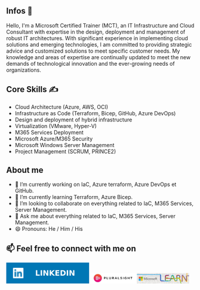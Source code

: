 ## Infos 🤗
Hello, I'm a Microsoft Certified Trainer (MCT), an IT Infrastructure and Cloud Consultant with expertise in the design, deployment and management of robust IT architectures. 
With significant experience in implementing cloud solutions and emerging technologies, I am committed to providing strategic advice and customized solutions to meet specific customer needs.
My knowledge and areas of expertise are continually updated to meet the new demands of technological innovation and the ever-growing needs of organizations. 

## Core Skills ✍️
- Cloud Architecture (Azure, AWS, OCI)
- Infrastructure as Code (Terraform, Bicep, GitHub, Azure DevOps)
- Design and deployment of hybrid infrastructure
- Virtualization (VMware, Hyper-V)
- M365 Services Deployment​
- Microsoft Azure/M365 Security​
- Microsoft Windows Server Management
- Project Management​ (SCRUM, PRINCE2)

## About me
- 🔭 I’m currently working on IaC, Azure terraform, Azure DevOps et GitHub.
- 🌱 I’m currently learning Terraform, Azure Bicep.
- 👯 I’m looking to collaborate on everything related to IaC, M365 Services, Server Management.
- 💬 Ask me about everything related to IaC, M365 Services, Server Management.
- 😄 Pronouns: He / Him / His

## 📫 Feel free to connect with me on
<a href="https://www.linkedin.com/in/angelesbanakantep/" target="_blank"><img src="images/LinkedIn-pic.svg"></a>
<a href="https://app.pluralsight.com/profile/Banangels" target="_blank"><img src="images/pluralsight-pic.jpg" width="120px" ></a>
<a href="https://learn.microsoft.com/en-us/users/banangels/transcript/vm94mt6mnxzn2lk?tab=credentials-tab&source=docs" target="_blank"><img src="images/microsoft-learn.png" width="140px" ></a>
